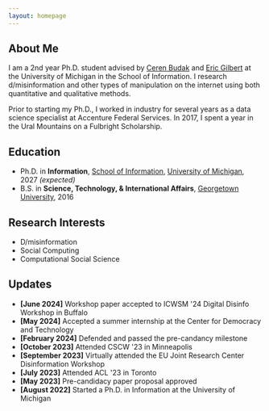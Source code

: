 ```yaml
---
layout: homepage
---
```


## About Me

I am a 2nd year Ph.D. student advised by [Ceren Budak](https://www.si.umich.edu/people/ceren-budak) and [Eric Gilbert](http://eegilbert.org/) at the University of Michigan in the School of Information. I research d/misinformation and other types of manipulation on the internet using both quantitative and qualitative methods.

Prior to starting my Ph.D., I worked in industry for several years as a data science specialist at Accenture Federal Services. In 2017, I spent a year in the Ural Mountains on a Fulbright Scholarship.

## Education

- Ph.D. in **Information**, [School of Information](https://www.si.umich.edu/), [University of Michigan](https://umich.edu/), 2027 _(expected)_
- B.S. in **Science, Technology, & International Affairs**, [Georgetown University](https://www.georgetown.edu/), 2016

## Research Interests

- D/misinformation
- Social Computing
- Computational Social Science

## Updates

- **[June 2024]** Workshop paper accepted to ICWSM '24 Digital Disinfo Workshop in Buffalo
- **[May 2024]** Accepted a summer internship at the Center for Democracy and Technology
- **[February 2024]** Defended and passed the pre-candancy milestone
- **[October 2023]** Attended CSCW '23 in Minneapolis
- **[September 2023]** Virtually attended the EU Joint Research Center Disinformation Workshop
- **[July 2023]** Attended ACL '23 in Toronto
- **[May 2023]** Pre-candidacy paper proposal approved
- **[August 2022]** Started a Ph.D. in Information at the University of Michigan
